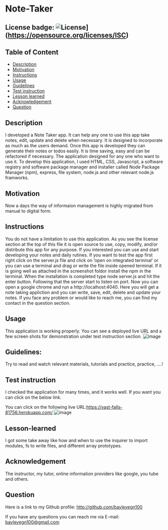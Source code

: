 # Note-Taker

## License badge: ![License](https://img.shields.io/badge/License-ISC-blue.svg)](https://opensource.org/licenses/ISC)

## Table of Content
- [Description](#description)
- [Motivation](#motivation)
- [Instructions](#instructions)
- [Usage](#usage)
- [Guidelines](#guidelines)
- [Test instruction](#test-instruction)
- [Lesson learned](#lesson)
- [Acknowledgement](#acknowledgement)
- [Question](#question)
## Description 

I developed a Note Taker app. It can help any one to use this app take notes, edit, update and delete when necessary. It is designed to incorporate as much as the users demand. Once this app is developed they can generate their notes or todos easily. It is time saving, easy and can be refactored if necessary. The application designed for any one who want to use it. To develop this application, I used HTML, CSS, Javascript, a software registry and software package manager and installer called Node Package Manager (npm), express, file system, node.js and other relevant node.js framworks. 

## Motivation 

Now a days the way of informaion management is highly migrated from manual to digital form.

## Instructions

You do not have a limitation to use this application. As you see the license section at the top of this file it is open source to use, copy, modify, and/or distribute this app for any purpose. If you interested you can use and start developing your notes and daily rutines. If you want to test the app first right click on the server.js file and click on ‘open on integrated terminal’ or you can use a terminal and drag or write the file inside opened terminal. If it is going well as attached in the screenshot foldor install the npm in the terminal. When the installation is completed type node server.js and hit the enter button. Following that the server start to listen on port. Now you can open a google chrome and run a http://localhost:4040. Here you will get a note taking appliction and you can write, save, edit, delete and update your notes. If you face any problem or would like to reach me, you can find my contact in the question section.

## Usage 

This application is working properly. You can see a deployed live URL and a few screen shots for demonstration under test instruction section.
![image](https://user-images.githubusercontent.com/75077909/115978200-a4fe2900-a532-11eb-8865-f4c6a047f2c0.png)

## Guidelines: 

Try to read and watch relevant materials, tutorials and practice, practice, ....!

## Test instruction 

I checked the application for many times, and it works well. If you want you can click on the below link. 

You can click on the following live URL:https://vast-falls-81756.herokuapp.com/
![image](https://user-images.githubusercontent.com/75077909/115978300-25bd2500-a533-11eb-863d-a68e64146f05.png)


## Lesson-learned

I got some take away like how and when to use the inquirer to import modules, fs to write files, and different array prototypes.

## Acknowledgement

The instructor, my tutor, online information providers like google, you tube and others.

## Question

Here is a link to my Github profile: http://github.com/bayleyegn100

If you have any questions you can reach me via E-mail: bayleyegn100@gmail.com
